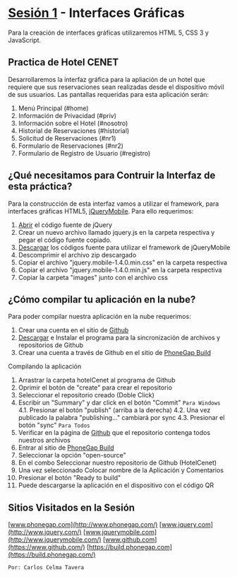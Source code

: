[Sesión 1](http://www.igitsoft.com/) - Interfaces Gráficas
==================================================

Para la creación de interfaces gráficas utilizaremos HTML 5, CSS 3 y JavaScript.

Practica de Hotel CENET
--------------------------------------

Desarrollaremos la interfaz gráfica para la apliación de un hotel que requiere que sus reservaciones sean realizadas desde el dispositivo móvil de sus usuarios. Las pantallas requeridas para esta aplicación serán:

1. Menú Principal (#home)
2. Información de Privacidad (#priv)
3. Información sobre el Hotel (#nosotro)
3. Historial de Reservaciones (#historial)
4. Solicitud de Reservaciones (#nr1)
5. Formulario de Reservaciones (#nr2)
6. Formulario de Registro de Usuario (#registro)


¿Qué necesitamos para Contruir la Interfaz de esta práctica?
--------------------------------------

Para la construcción de esta interfaz vamos a utilizar el framework, para interfaces gráficas HTML5, [jQueryMobile](http://www.jquerymobile.com). Para ello requerimos:

1. [Abrir](http://code.jquery.com/jquery-1.11.0.min.js) el código fuente de jQuery
2. Crear un nuevo archivo llamado jquery.js en la carpeta respectiva y pegar el código fuente copiado.
3. [Descargar](http://jquerymobile.com/resources/download/jquery.mobile-1.4.0.zip) los códigos fuente para utilizar el framework de jQueryMobile
4. Descomprimir el archivo zip descargado
5. Copiar el archivo "jquery.mobile-1.4.0.min.css" en la carpeta respectiva
6. Copiar el archivo "jquery.mobile-1.4.0.min.js" en la carpeta respectiva
7. Copiar la carpeta "images" junto con el archivo css


¿Cómo compilar tu aplicación en la nube?
----------------------------

Para poder compilar nuestra aplicación en la nube requerimos:

1. Crear una cuenta en el sitio de [Github](https://github.com/)
2. [Descargar](https://help.github.com/articles/set-up-git) e Instalar el programa para la sincronización de archivos y repositorios de Github
3. Crear una cuenta a través de Github en el sitio de [PhoneGap Build](https://build.phonegap.com/)

Compilando la aplicación

1. Arrastrar la carpeta hotelCenet al programa de Github
2. Oprimir el botón de "create" para crear el repositorio
3. Seleccionar el repositorio creado (Doble Click)
4. Escribir un "Summary" y dar click en el botón "Commit"
`Para Windows`
4.1. Presionar el botón "publish" (arriba a la derecha)
4.2. Una vez publicado la palabra "publishing..." cambiará por sync
4.3. Presionar el botón "sync"
`Para Todos`
5. Verificar en la página de [Github](https://github.com/) que el repositorio contenga todos nuestros archivos
6. Entrar al sitio de [PhoneGap Build](https://build.phonegap.com/)
7. Seleccionar la opción "open-source"
8. En el combo Seleccionar nuestro repositorio de Github (HotelCenet)
9. Una vez seleccionado Colocar nombre de la Aplicación y Comentarios
10. Presionar el botón "Ready to build"
11. Puede descargarse la aplicación en el dispositivo con el código QR


Sitios Visitados en la Sesión
----------------------------

[www.phonegap.com](http://www.phonegap.com/)
[www.jquery.com](http://www.jquery.com/)
[www.jquerymobile.com](http://www.jquerymobile.com/)
[www.github.com](https://www.github.com/)
[https://build.phonegap.com](https://build.phonegap.com/)

`Por: Carlos Celma Tavera`